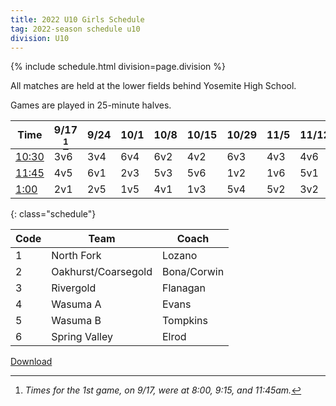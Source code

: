 ```yaml
---
title: 2022 U10 Girls Schedule
tag: 2022-season schedule u10
division: U10
---
```


{% include schedule.html division=page.division %}

All matches are held at the lower fields behind Yosemite High School.

Games are played in 25-minute halves.

| Time    | 9/17 [^1] | 9/24  | 10/1  | 10/8  | 10/15 | 10/29 | 11/5  | 11/12 | 11/19
|-------------|-------|-------|-------|-------|-------|-------|-------|-------|-------
| <u>10:30</u>| 3v6   | 3v4   | 6v4   | 6v2   | 4v2   | 6v3   | 4v3   | 4v6   | 2v6
| <u>11:45</u>| 4v5   | 6v1   | 2v3   | 5v3   | 5v6   | 1v2   | 1v6   | 5v1   | 3v5
| <u>1:00</u> | 2v1   | 2v5   | 1v5   | 4v1   | 1v3   | 5v4   | 5v2   | 3v2   | 1v4
{: class="schedule"}

| Code  | Team          | Coach                         
|-------|---------------|---------------
| 1     | North Fork            | Lozano
| 2     | Oakhurst/Coarsegold   | Bona/Corwin
| 3     | Rivergold             | Flanagan
| 4     | Wasuma A              | Evans
| 5     | Wasuma B              | Tompkins
| 6     | Spring Valley         | Elrod


[Download](/schedules/2022/MAYSL-2022-U10-girls.pdf)

[^1]: *Times for the 1st game, on 9/17, were at 8:00, 9:15, and 11:45am.*
